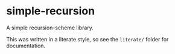 # simple-recursion

A simple recursion-scheme library.

This was written in a literate style, so see the `literate/` folder for documentation.